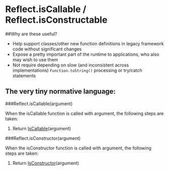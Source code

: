Reflect.isCallable / Reflect.isConstructable
============================================

##Why are these useful?

- Help support classes/other new function definitions in legacy framework code without significant changes
- Expose a pretty important part of the runtime to applications, who also may wish to use them
- Not require depending on slow (and inconsistent across implementations) `Function.toString()` processing or try/catch statements

## The very tiny normative language:

###Reflect.isCallable(argument)

When the isCallable function is called with argument, the following steps are taken:

1. Return [IsCallable](https://people.mozilla.org/~jorendorff/es6-draft.html#sec-iscallable)(argument)

###Reflect.isConstructor(argument)

When the isConstructor function is called with argument, the following steps are taken:

1. Return [IsConstructor](https://people.mozilla.org/~jorendorff/es6-draft.html#sec-isconstructor)(argument)
